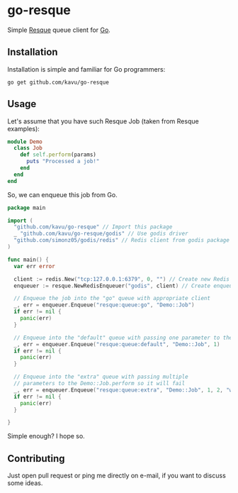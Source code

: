 # go-resque

Simple [Resque](https://github.com/defunkt/resque) queue client for [Go](http://golang.org).

## Installation

Installation is simple and familiar for Go programmers:

```
go get github.com/kavu/go-resque
```

## Usage

Let's assume that you have such Resque Job (taken from Resque examples):

```ruby
module Demo
  class Job
    def self.perform(params)
      puts "Processed a job!"
    end
  end
end
```

So, we can enqueue this job from Go.

```go
package main

import (
  "github.com/kavu/go-resque" // Import this package
  _ "github.com/kavu/go-resque/godis" // Use godis driver
  "github.com/simonz05/godis/redis" // Redis client from godis package
)

func main() {
  var err error

  client := redis.New("tcp:127.0.0.1:6379", 0, "") // Create new Redis client to use for enqueuing
  enqueuer := resque.NewRedisEnqueuer("godis", client) // Create enqueuer instance

  // Enqueue the job into the "go" queue with appropriate client
  _, err = enqueuer.Enqueue("resque:queue:go", "Demo::Job")
  if err != nil {
    panic(err)
  }

  // Enqueue into the "default" queue with passing one parameter to the Demo::Job.perform
  _, err = enqueuer.Enqueue("resque:queue:default", "Demo::Job", 1)
  if err != nil {
    panic(err)
  }

  // Enqueue into the "extra" queue with passing multiple
  // parameters to the Demo::Job.perform so it will fail
  _, err = enqueuer.Enqueue("resque:queue:extra", "Demo::Job", 1, 2, "woot")
  if err != nil {
    panic(err)
  }

}
```

Simple enough? I hope so.

## Contributing

Just open pull request or ping me directly on e-mail, if you want to discuss some ideas.
